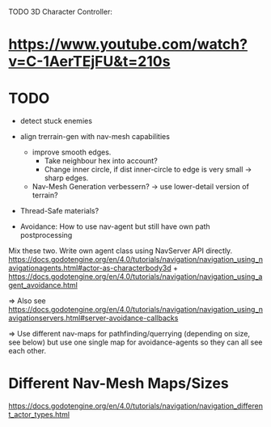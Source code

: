 TODO
3D Character Controller:

# https://www.youtube.com/watch?v=C-1AerTEjFU&t=210s

# TODO
- detect stuck enemies

- align trerrain-gen with nav-mesh capabilities
  - improve smooth edges.
    - Take neighbour hex into account?
    - Change inner circle, if dist inner-circle to edge is very small -> sharp edges.
  - Nav-Mesh Generation verbessern? -> use lower-detail version of terrain?
- Thread-Safe materials?

- Avoidance:
  How to use nav-agent but still have own path postprocessing

Mix these two. Write own agent class using NavServer API directly.
https://docs.godotengine.org/en/4.0/tutorials/navigation/navigation_using_navigationagents.html#actor-as-characterbody3d
+ 
https://docs.godotengine.org/en/4.0/tutorials/navigation/navigation_using_agent_avoidance.html

=> Also see
https://docs.godotengine.org/en/4.0/tutorials/navigation/navigation_using_navigationservers.html#server-avoidance-callbacks


=> Use different nav-maps for pathfinding/querrying (depending on size, see below) but use one single map for avoidance-agents so they can all see each other.

# Different Nav-Mesh Maps/Sizes
https://docs.godotengine.org/en/4.0/tutorials/navigation/navigation_different_actor_types.html
